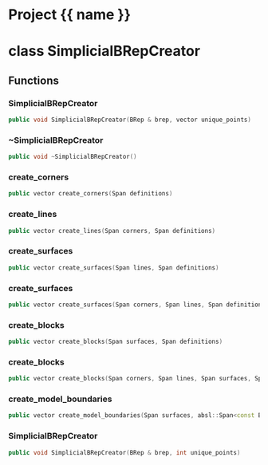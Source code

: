 <script setup>
import {useRoute} from 'vitepress'
const {path} = useRoute()
const tokens = path.split('/')
const words = tokens[2].split('-');
for (let i = 0; i < words.length; i++) {
    words[i] = words[i].charAt(0).toUpperCase() + words[i].slice(1);
    words[i] = words[i].replace('geode', 'Geode')
}
const name = words.join('-');
</script>
# Project {{ name }}

# class SimplicialBRepCreator


## Functions

### SimplicialBRepCreator

```cpp
public void SimplicialBRepCreator(BRep & brep, vector unique_points)
```

### ~SimplicialBRepCreator

```cpp
public void ~SimplicialBRepCreator()
```


### create_corners

```cpp
public vector create_corners(Span definitions)
```


### create_lines

```cpp
public vector create_lines(Span corners, Span definitions)
```


### create_surfaces

```cpp
public vector create_surfaces(Span lines, Span definitions)
```


### create_surfaces

```cpp
public vector create_surfaces(Span corners, Span lines, Span definitions)
```


### create_blocks

```cpp
public vector create_blocks(Span surfaces, Span definitions)
```


### create_blocks

```cpp
public vector create_blocks(Span corners, Span lines, Span surfaces, Span definitions)
```


### create_model_boundaries

```cpp
public vector create_model_boundaries(Span surfaces, absl::Span<const BoundaryDefinition> definitions)
```


### SimplicialBRepCreator

```cpp
public void SimplicialBRepCreator(BRep & brep, int unique_points)
```




